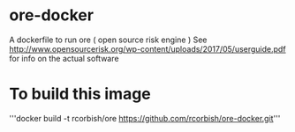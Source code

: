 # ore-docker
A dockerfile to run ore ( open source risk engine )
See http://www.opensourcerisk.org/wp-content/uploads/2017/05/userguide.pdf for info on the actual software

# To build this image

'''docker build -t rcorbish/ore https://github.com/rcorbish/ore-docker.git'''


